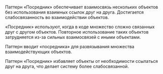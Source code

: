 Паттерн «Посредник» обеспечивает взаимосвязь нескольких объектов без использования взаимных ссылок друг на друга. Достигается слабосвязанность во взаимодействии объектов.

«Посредник» используют, когда в коде множество сложно связанных друг с другом объектов. Повторное использование таких объектов затрудняется из-за сильных взаимосвязей с иными объектами.

Паттерн вводит «посредника» для развязывания множества взаимодействующих объектов.

Паттерн «Посредник» избавляет объекты от необходимости ссылаться друг на друга, что делает систему более слабосвязанной.